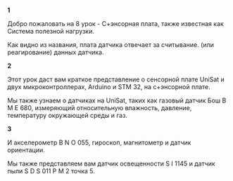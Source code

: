 **1**

Добро пожаловать на 8 урок - С+энсорная плата, также известная как Система полезной нагрузки.



Как видно из названия, плата датчика отвечает за считывание. (или реагирование) данных датчика.



**2**

Этот урок даcт вам краткое представление о сенсорной плате UniSat и двух микроконтроллерах, Arduino и STM 32, на с+энсорной плате.



Мы также узнаем о датчиках на UniSat, таких как газовый датчик Бош B M E 680, измеряющий относительную влажность, давление, температуру окружающей среды и газ.



**3**



И акселерометр B N O 055, гироскоп, магнитометр и датчик ориентации.



Мы также представляем вам датчик освещенности S I 1145 и датчик пыли S D S 011 P M 2 точка 5.